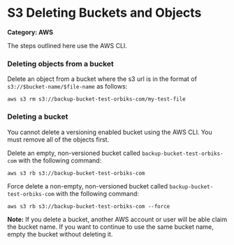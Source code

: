 # S3 Deleting Buckets and Objects

__Category: AWS__

The steps outlined here use the AWS CLI.

### Deleting objects from a bucket

Delete an object from a bucket where the s3 url is in the format of `s3://$bucket-name/$file-name` as follows:

```shell
aws s3 rm s3://backup-bucket-test-orbiks-com/my-test-file
```

### Deleting a bucket

You cannot delete a versioning enabled bucket using the AWS CLI. You must remove all of the objects first.

Delete an empty, non-versioned bucket called `backup-bucket-test-orbiks-com` with the following command:

```shell
aws s3 rb s3://backup-bucket-test-orbiks-com
```

Force delete a non-empty, non-versioned bucket called `backup-bucket-test-orbiks-com` with the following command:

```shell
aws s3 rb s3://backup-bucket-test-orbiks-com --force
```

__Note:__ If you delete a bucket, another AWS account or user will be able claim the bucket name. If you want to continue to use the same bucket name, empty the bucket without deleting it.
